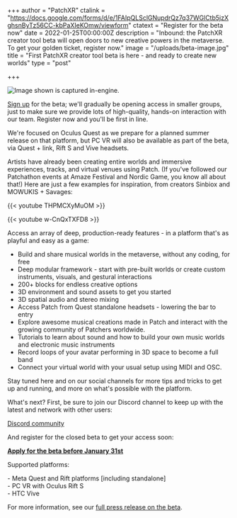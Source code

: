 +++
author = "PatchXR"
ctalink = "https://docs.google.com/forms/d/e/1FAIpQLSclGNupdrQz7q37WGlCtb5jzXghsnByTz56CC-kbPaXIeKOmw/viewform"
ctatext = "Register for the beta now"
date = 2022-01-25T00:00:00Z
description = "Inbound: the PatchXR creator tool beta will open doors to new creative powers in the metaverse. To get your golden ticket, register now."
image = "/uploads/beta-image.jpg"
title = "First PatchXR creator tool beta is here - and ready to create new worlds"
type = "post"

+++

![](/uploads/beta-image.jpg "Image shown is captured in-engine.")

[Sign up](https://docs.google.com/forms/d/e/1FAIpQLSclGNupdrQz7q37WGlCtb5jzXghsnByTz56CC-kbPaXIeKOmw/viewform) for the beta; we'll gradually be opening access in smaller groups, just to make sure we provide lots of high-quality, hands-on interaction with our team. Register now and you'll be first in line.

We're focused on Oculus Quest as we prepare for a planned summer release on that platform, but PC VR will also be available as part of the beta, via Quest + link, Rift S and Vive headsets.

Artists have already been creating entire worlds and immersive experiences, tracks, and virtual venues using Patch. (If you've followed our Patchathon events at Amaze Festival and Nordic Game, you know all about that!) Here are just a few examples for inspiration, from creators Sinbiox and MOWUKIS + Savages:

{{< youtube THPMCXyMuOM >}}

{{< youtube w-CnQxTXFD8 >}}

Access an array of deep, production-ready features - in a platform that's as playful and easy as a game:

* Build and share musical worlds in the metaverse, without any coding, for free
* Deep modular framework - start with pre-built worlds or create custom instruments, visuals, and gestural interactions
* 200+ blocks for endless creative options
* 3D environment and sound assets to get you started
* 3D spatial audio and stereo mixing
* Access Patch from Quest standalone headsets - lowering the bar to entry
* Explore awesome musical creations made in Patch and interact with the growing community of Patchers worldwide.
* Tutorials to learn about sound and how to build your own music worlds and electronic music instruments
* Record loops of your avatar performing in 3D space to become a full band
* Connect your virtual world with your usual setup using MIDI and OSC.

Stay tuned here and on our social channels for more tips and tricks to get up and running, and more on what's possible with the platform.

What's next? First, be sure to join our Discord channel to keep up with the latest and network with other users:

[Discord community](https://discord.gg/s3AjXepvWR)

And register for the closed beta to get your access soon:

[**Apply for the beta before January 31st**](https://docs.google.com/forms/d/e/1FAIpQLSclGNupdrQz7q37WGlCtb5jzXghsnByTz56CC-kbPaXIeKOmw/viewform "Beta sign-up")

Supported platforms:

\- Meta Quest and Rift platforms \[including standalone\]  
\- PC VR with Oculus Rift S  
\- HTC Vive

For more information, see our [full press release on the beta](https://belleville-management.prowly.com/173152-build-whole-music-worlds-in-vr-now-in-beta?preview=true).
